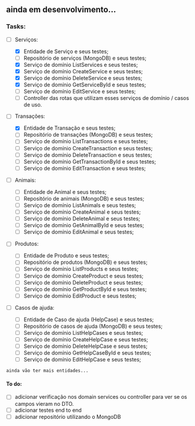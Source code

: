 ## ainda em desenvolvimento...

### Tasks:

- [ ] Serviços:

  - [x] Entidade de Serviço e seus testes;
  - [ ] Repositório de serviços (MongoDB) e seus testes;
  - [x] Serviço de domínio ListServices e seus testes;
  - [x] Serviço de domínio CreateService e seus testes;
  - [x] Serviço de domínio DeleteService e seus testes;
  - [x] Serviço de domínio GetServiceById e seus testes;
  - [ ] Serviço de domínio EditService e seus testes;
  - [ ] Controller das rotas que utilizam esses serviços de domínio / casos de uso.

- [ ] Transações:

  - [x] Entidade de Transação e seus testes;
  - [ ] Repositório de transações (MongoDB) e seus testes;
  - [ ] Serviço de domínio ListTransactions e seus testes;
  - [ ] Serviço de domínio CreateTransaction e seus testes;
  - [ ] Serviço de domínio DeleteTransaction e seus testes;
  - [ ] Serviço de domínio GetTransactionById e seus testes;
  - [ ] Serviço de domínio EditTransaction e seus testes;

- [ ] Animais:

  - [ ] Entidade de Animal e seus testes;
  - [ ] Repositório de animais (MongoDB) e seus testes;
  - [ ] Serviço de domínio ListAnimals e seus testes;
  - [ ] Serviço de domínio CreateAnimal e seus testes;
  - [ ] Serviço de domínio DeleteAnimal e seus testes;
  - [ ] Serviço de domínio GetAnimalById e seus testes;
  - [ ] Serviço de domínio EditAnimal e seus testes;

- [ ] Produtos:

  - [ ] Entidade de Produto e seus testes;
  - [ ] Repositório de produtos (MongoDB) e seus testes;
  - [ ] Serviço de domínio ListProducts e seus testes;
  - [ ] Serviço de domínio CreateProduct e seus testes;
  - [ ] Serviço de domínio DeleteProduct e seus testes;
  - [ ] Serviço de domínio GetProductById e seus testes;
  - [ ] Serviço de domínio EditProduct e seus testes;

- [ ] Casos de ajuda:

  - [ ] Entidade de Caso de ajuda (HelpCase) e seus testes;
  - [ ] Repositório de casos de ajuda (MongoDB) e seus testes;
  - [ ] Serviço de domínio ListHelpCases e seus testes;
  - [ ] Serviço de domínio CreateHelpCase e seus testes;
  - [ ] Serviço de domínio DeleteHelpCase e seus testes;
  - [ ] Serviço de domínio GetHelpCaseById e seus testes;
  - [ ] Serviço de domínio EditHelpCase e seus testes;

`ainda vão ter mais entidades...`

#### To do:

- [ ] adicionar verificação nos domain services ou controller para ver se os campos vieram no DTO.
- [ ] adicionar testes end to end
- [ ] adicionar repositório utilizando o MongoDB
